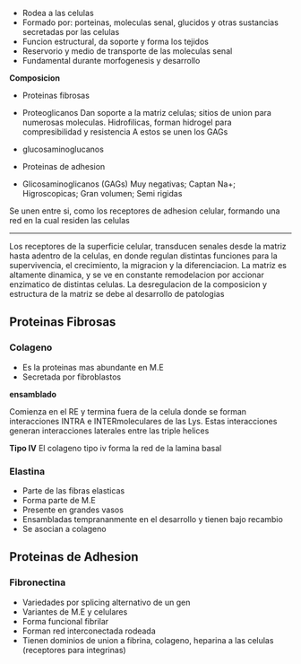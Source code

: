 - Rodea a las celulas
- Formado por: porteinas, moleculas senal, glucidos y otras sustancias secretadas por las celulas
- Funcion estructural, da soporte y forma los tejidos
- Reservorio y medio de transporte de las moleculas senal
- Fundamental durante morfogenesis y desarrollo

**Composicion**
- Proteinas fibrosas

- Proteoglicanos
  Dan soporte a la matriz celulas; sitios de union para numerosas moleculas.
  Hidrofilicas, forman hidrogel para compresibilidad y resistencia
  A estos se unen los GAGs

- glucosaminoglucanos
- Proteinas de adhesion
- Glicosaminoglicanos (GAGs)
  Muy negativas; Captan Na+; Higroscopicas; Gran volumen; Semi rigidas


Se unen entre si, como los receptores de adhesion celular, formando una red en la cual residen las celulas

-------

Los receptores de la superficie celular, transducen senales desde la matriz hasta adentro de la celulas, en donde regulan distintas funciones para la supervivencia, el crecimiento, la migracion y la diferenciacion.
La matriz es altamente dinamica, y se ve en constante remodelacion por accionar enzimatico de distintas celulas. La desregulacion de la composicion y estructura de la matriz se debe al desarrollo de patologias

## Proteinas Fibrosas

### Colageno
- Es la proteinas mas abundante en M.E
- Secretada por fibroblastos

**ensamblado**

Comienza en el RE y termina fuera de la celula donde se forman interacciones INTRA e INTERmoleculares de las Lys.
Estas interacciones generan interacciones laterales entre las triple helices

**Tipo IV**
El colageno tipo iv forma la red de la lamina basal

### Elastina
- Parte de las fibras elasticas
- Forma parte de M.E
- Presente en grandes vasos
- Ensambladas temprananmente en el desarrollo y tienen bajo recambio
- Se asocian a colageno

## Proteinas de Adhesion

### Fibronectina
- Variedades por splicing alternativo de un gen
- Variantes de M.E y celulares
- Forma funcional fibrilar
- Forman red interconectada rodeada 
- Tienen dominios de union a fibrina, colageno, heparina a las celulas (receptores para integrinas)
